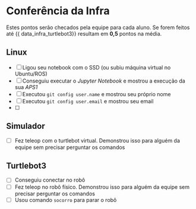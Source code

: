 # Conferência da Infra

Estes pontos serão checados pela equipe para cada aluno. Se forem feitos até {{ data_infra_turtlebot3}} resultam em **0,5** pontos na média.

## Linux

- [ ] Ligou seu notebook com o SSD (ou subiu máquina virtual no Ubuntu/ROS)
- [ ] Conseguiu executar o *Jupyter Notebook* e mostrou a execução da sua *APS1*
- [ ] Executou `git config user.name` e mostrou seu próprio nome
- [ ] Executou `git config user.email` e mostrou seu email
- [ ] 

## Simulador

- [ ] Fez teleop com o turtlebot virtual. Demonstrou isso para alguém da equipe sem precisar perguntar os comandos

## Turtlebot3

- [ ] Conseguiu conectar no robô
- [ ] Fez teleop no robô físico. Demonstrou isso para alguém da equipe sem precisar perguntar os comandos
- [ ] Usou comando `socorro` para parar o robô
